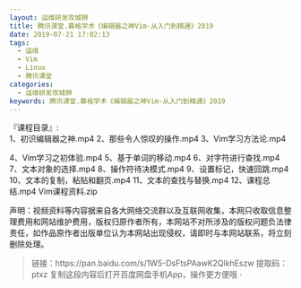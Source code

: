 ```yaml
---
layout: 运维研发攻城狮
title: 腾讯课堂.募格学术《编辑器之神Vim-从入门到精通》2019
date: 2019-07-21 17:02:13
tags:
  - 运维
  - Vim
  - Linux
  - 腾讯课堂
categories:
  - 运维研发攻城狮
keywords: 腾讯课堂.募格学术《编辑器之神Vim-从入门到精通》2019
---
```

『课程目录』:  
1、初识编辑器之神.mp4
2、那些令人惊叹的操作.mp4
3、Vim学习方法论.mp4
<!-- more -->    
4、Vim学习之初体验.mp4
5、基于单词的移动.mp4
6、对字符进行查找.mp4
7、文本对象的选择.mp4
8、操作符待决模式.mp4
9、设置标记，快速回跳.mp4
10、文本的复制，粘贴和翻页.mp4
11、文本的查找与替换.mp4
12、课程总结.mp4
Vim课程资料.zip

<div class="post-copyright">
    <div class="post-copyright__author">
      <span class="post-copyright-meta">声明：视频资料等内容据来自各大网络交流群以及互联网收集，本网只收取信息整理费用和网站维护费用，版权归原作者所有，本网站不对所涉及的版权问题负法律责任，如作品原作者出版单位认为本网站出现侵权，请即时与本网站联系，将立刻删除处理。 </span>
    </div>
</div>

<blockquote class="blockquote-center">
链接：https://pan.baidu.com/s/1W5-DsFtsPAawK2QlkhEszw 
提取码：ptxz 
复制这段内容后打开百度网盘手机App，操作更方便哦 · 
</blockquote>

